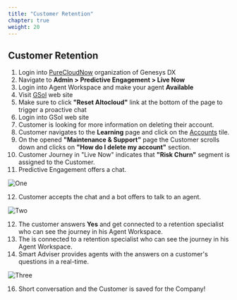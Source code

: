 ```yaml
---
title: "Customer Retention"
chapter: true
weight: 20
---
```


## Customer Retention

1. Login into [PureCloudNow](https://login.mypurecloud.com/#/authenticate-adv/org/purecloudnow) organization of Genesys DX
2. Navigate to **Admin > Predictive Engagement > Live Now** 
3. Login into Agent Workspace and make your agent **Available** 
4. Visit [GSol](https://gsolgc.demo.genesys.com/) web site 
5. Make sure to click **"Reset Altocloud"** link at the bottom of the page to trigger a proactive chat
6. Login into GSol web site
7. Customer is looking for more information on deleting their account.
8. Customer navigates to the **Learning** page and click on the [Accounts](https://gsoldx.demo.genesys.com/#maintenance) tile.
9. On the opened **"Maintenance & Support"** page the Customer scrolls down and clicks on **"How do I delete my account"** section.
10. Customer Journey in "Live Now" indicates that **"Risk Churn"** segment is assigned to the Customer.
11. Predictive Engagement offers a chat.

![One](/images/dx_gso_gpe_retention_invite.png)

12. Customer accepts the chat and a bot offers to talk to an agent. 

![Two](/images/dx_gsol_gpe_retention_agent.png)

12. The customer answers  **Yes**  and get connected to a retention specialist who can see the journey in his Agent Workspace.
14. The is connected to a retention specialist who can see the journey in his Agent Workspace.
15. Smart Adviser provides agents with the answers on a customer's questions in a real-time.

![Three](/images/dx_gsol_gpe_retention_desktop.png)

16. Short conversation and the Customer is saved for the Company!
